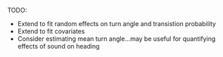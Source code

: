
TODO:
- Extend to fit random effects on turn angle and transistion probability
- Extend to fit covariates
- Consider estimating mean turn angle...may be useful for quantifying effects of sound on heading
